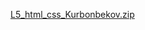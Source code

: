 [L5_html_css_Kurbonbekov.zip](https://github.com/user-attachments/files/19527479/L5_html_css_Kurbonbekov.zip)
